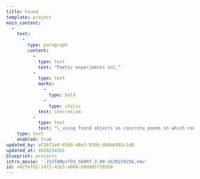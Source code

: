 ```yaml
---
title: Found
template: project
main_content:
  -
    text:
      -
        type: paragraph
        content:
          -
            type: text
            text: "Poetic experiments in\_"
          -
            type: text
            marks:
              -
                type: bold
              -
                type: italic
            text: Concretism
          -
            type: text
            text: "\_using found objects as concrete poems in which constellations of words and images create concrete poetry: postage stamps found on envelopes and their accidental fusion with postal cancellations."
    type: text
    enabled: true
updated_by: a726f1e0-85b0-48e3-939b-db6b8482c1d0
updated_at: 1620234261
blueprint: projects
intro_movie: '-21STAMpsTO3_SHORT-3.00-1620234256.m4v'
id: e42fefd1-14f2-41b3-a866-68dd057395b0
---
```

